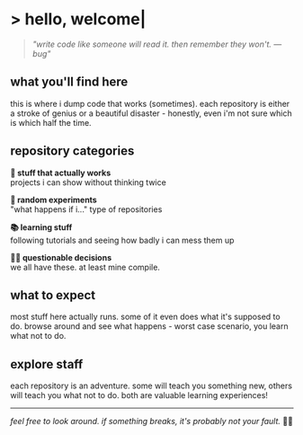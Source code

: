 # > hello, welcome|

> *"write code like someone will read it. then remember they won't.  —bug"*

## what you'll find here

this is where i dump code that works (sometimes). each repository is either a stroke of genius or a beautiful disaster - honestly, even i'm not sure which is which half the time.

## repository categories

**🚀 stuff that actually works**  
projects i can show without thinking twice

**🧪 random experiments**  
"what happens if i..." type of repositories

**📚 learning stuff**  
following tutorials and seeing how badly i can mess them up

**🤷‍♂️ questionable decisions**  
we all have these. at least mine compile.

## what to expect

most stuff here actually runs. some of it even does what it's supposed to do. browse around and see what happens - worst case scenario, you learn what not to do.

## explore staff

each repository is an adventure. some will teach you something new, others will teach you what not to do. both are valuable learning experiences!

---

*feel free to look around. if something breaks, it's probably not your fault.* 🤷‍♂️
